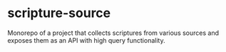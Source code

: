 # scripture-source
Monorepo of a project that collects scriptures from various sources and exposes them as an API with high query functionality.
